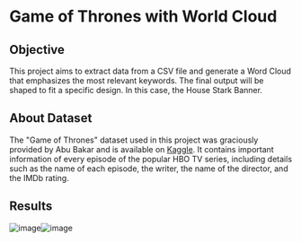 
# Game of Thrones with World Cloud
## Objective 

This project aims to extract data from a CSV file and generate a Word Cloud that emphasizes the most relevant keywords. The final output will be shaped to fit a specific design. In this case, the House Stark Banner. 
## About Dataset 

The "Game of Thrones" dataset used in this project was graciously provided by Abu Bakar and is available on [Kaggle](https://www.kaggle.com/datasets/bakar31/game-of-thronesgot). It contains important information of every episode of the popular HBO TV series, including details such as the name of each episode, the writer, the name of the director, and the IMDb rating.

## Results

![image](https://user-images.githubusercontent.com/70238537/230463853-dd709664-093b-4205-b670-f2259b1fa654.png)![image](https://user-images.githubusercontent.com/70238537/230463959-e850c86c-26e8-4a61-91c0-0f14cf256e54.png)


